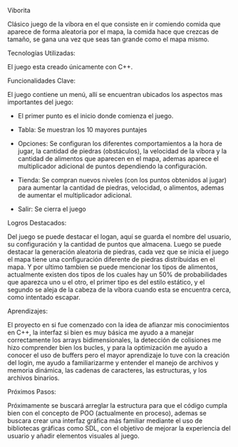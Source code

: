 Viborita

Clásico juego de la víbora en el que consiste en ir comiendo comida que aparece de forma aleatoria por el mapa, la comida hace que crezcas de tamaño, se gana una vez que seas tan grande como el mapa mismo.

Tecnologías Utilizadas:

El juego esta creado únicamente con C++.

Funcionalidades Clave:

El juego contiene un menú, allí se encuentran ubicados los aspectos mas importantes del juego:

- El primer punto es el inicio donde comienza el juego.

- Tabla: Se muestran los 10 mayores puntajes

- Opciones: Se configuran los diferentes comportamientos a la hora de jugar, la cantidad de piedras (obstáculos), la velocidad de la víbora y la cantidad de alimentos que aparecen en el mapa, ademas aparece el multiplicador adicional de puntos dependiendo la configuración.

- Tienda: Se compran nuevos niveles (con los puntos obtenidos al jugar) para aumentar la cantidad de piedras, velocidad, o alimentos, ademas de aumentar el multiplicador adicional.

- Salir: Se cierra el juego

Logros Destacados:

Del juego se puede destacar el logan, aquí se guarda el nombre del usuario, su configuración y la cantidad de puntos que almacena. Luego se puede destacar la generación aleatoria de piedras, cada vez que se inicia el juego el mapa tiene una configuración diferente de piedras distribuidas en el mapa. Y por ultimo tambien se puede mencionar los tipos de alimentos, actualmente existen dos tipos de los cuales hay un 50% de probabilidades que aparezca uno u el otro, el primer tipo es del estilo estático, y el segundo se aleja de la cabeza de la víbora cuando esta se encuentra cerca, como intentado escapar.

Aprendizajes:

El proyecto en si fue comenzado con la idea de afianzar mis conocimientos en C++, la interfaz si bien es muy básica me ayudo a a manejar correctamente los arrays bidimensionales, la detección de colisiones me hizo comprender bien los bucles, y para la optimización me ayudo a conocer el uso de buffers pero el mayor aprendizaje lo tuve con la creación del login, me ayudo a familiarizarme y entender el manejo de archivos y memoria dinámica, las cadenas de caracteres, las estructuras, y los archivos binarios.

Próximos Pasos:

Próximamente se buscará arreglar la estructura para que el código cumpla bien con el concepto de POO (actualmente en proceso), ademas se buscara crear una interfaz gráfica más familiar mediante el uso de bibliotecas gráficas como SDL, con el objetivo de mejorar la experiencia del usuario y añadir elementos visuales al juego.
